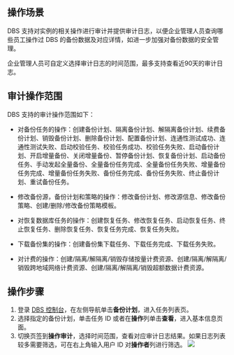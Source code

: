 
## 操作场景
DBS 支持对实例的相关操作进行审计并提供审计日志，以便企业管理人员查询哪些员工操作过 DBS 的备份数据及对应详情，如进一步加强对备份数据的安全管理。

企业管理人员可自定义选择审计日志的时间范围，最多支持查看近90天的审计日志。

## 审计操作范围

DBS 支持的审计操作范围如下：

- 对备份任务的操作：创建备份计划、隔离备份计划、解隔离备份计划、续费备份计划、销毁备份计划、删除备份计划、配置备份计划、连通性测试成功、连通性测试失败、启动校验任务、校验任务成功、校验任务失败、启动备份计划、开启增量备份、关闭增量备份、暂停备份计划、恢复备份计划、启动备份任务、手动发起全量备份、全量备份任务完成、全量备份任务失败、增量备份任务完成、增量备份任务失败、备份任务完成、备份任务失败、终止备份计划、重试备份任务。
- 修改备份源，备份计划和策略的操作：修改备份计划、修改源信息、修改备份策略、创建/删除/修改备份策略模板。

- 对恢复数据库任务的操作：创建恢复任务、修改恢复任务、启动恢复任务、终止恢复任务、删除恢复任务、恢复任务完成、恢复任务失败。

- 下载备份集的操作：创建备份集下载任务、下载任务完成、下载任务失败。

- 对计费的操作：创建/隔离/解隔离/销毁存储按量计费资源、创建/隔离/解隔离/销毁跨地域网络计费资源、创建/隔离/解隔离/销毁超额数据计费资源。

## 操作步骤
1. 登录 [DBS 控制台](https://console.cloud.tencent.com/dbs)，在左侧导航单击**备份计划**，进入任务列表页。
2. 选择指定的备份计划，单击任务 ID 或者在**操作**列单击**查看**，进入基本信息页面。
3. 切换页签到**操作审计**，选择时间范围，查看对应审计日志结果。如果日志列表较多需要筛选，可在右上角输入用户 ID 对**操作者**列进行筛选。
![](https://qcloudimg.tencent-cloud.cn/raw/8ce085bf961ee549cf1f76ee4009dc96.png)
